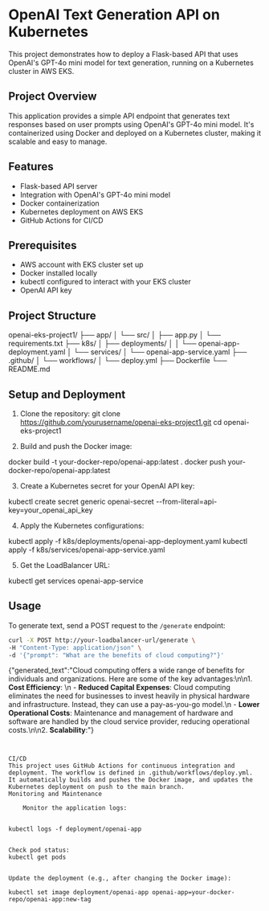 # OpenAI Text Generation API on Kubernetes

This project demonstrates how to deploy a Flask-based API that uses OpenAI's GPT-4o mini model for text generation, running on a Kubernetes cluster in AWS EKS.

## Project Overview

This application provides a simple API endpoint that generates text responses based on user prompts using OpenAI's GPT-4o mini model. It's containerized using Docker and deployed on a Kubernetes cluster, making it scalable and easy to manage.

## Features

- Flask-based API server
- Integration with OpenAI's GPT-4o mini model
- Docker containerization
- Kubernetes deployment on AWS EKS
- GitHub Actions for CI/CD

## Prerequisites

- AWS account with EKS cluster set up
- Docker installed locally
- kubectl configured to interact with your EKS cluster
- OpenAI API key

## Project Structure

openai-eks-project1/
├── app/
│ └── src/
│ ├── app.py
│ └── requirements.txt
├── k8s/
│ ├── deployments/
│ │ └── openai-app-deployment.yaml
│ └── services/
│ └── openai-app-service.yaml
├── .github/
│ └── workflows/
│ └── deploy.yml
├── Dockerfile
└── README.md


## Setup and Deployment

1. Clone the repository:
git clone https://github.com/yourusername/openai-eks-project1.git
cd openai-eks-project1


2. Build and push the Docker image:

docker build -t your-docker-repo/openai-app:latest .
docker push your-docker-repo/openai-app:latest


3. Create a Kubernetes secret for your OpenAI API key:

 kubectl create secret generic openai-secret --from-literal=api-key=your_openai_api_key 


4. Apply the Kubernetes configurations:

kubectl apply -f k8s/deployments/openai-app-deployment.yaml
kubectl apply -f k8s/services/openai-app-service.yaml


5. Get the LoadBalancer URL:

 kubectl get services openai-app-service 


## Usage

To generate text, send a POST request to the `/generate` endpoint:

```bash
curl -X POST http://your-loadbalancer-url/generate \
-H "Content-Type: application/json" \
-d '{"prompt": "What are the benefits of cloud computing?"}'

```
{"generated_text":"Cloud computing offers a wide range of benefits for individuals and organizations. Here are some of the key advantages:\n\n1. **Cost Efficiency**: \n   - **Reduced Capital Expenses**: Cloud computing eliminates the need for businesses to invest heavily in physical hardware and infrastructure. Instead, they can use a pay-as-you-go model.\n   - **Lower Operational Costs**: Maintenance and management of hardware and software are handled by the cloud service provider, reducing operational costs.\n\n2. **Scalability**:"}
```


CI/CD
This project uses GitHub Actions for continuous integration and deployment. The workflow is defined in .github/workflows/deploy.yml. It automatically builds and pushes the Docker image, and updates the Kubernetes deployment on push to the main branch.
Monitoring and Maintenance

    Monitor the application logs:


kubectl logs -f deployment/openai-app


Check pod status:
kubectl get pods


Update the deployment (e.g., after changing the Docker image):

kubectl set image deployment/openai-app openai-app=your-docker-repo/openai-app:new-tag

